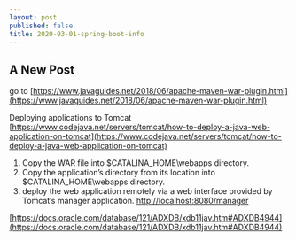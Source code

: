 ```yaml
---
layout: post
published: false
title: 2020-03-01-spring-boot-info
---
```

## A New Post
go to [https://www.javaguides.net/2018/06/apache-maven-war-plugin.html](https://www.javaguides.net/2018/06/apache-maven-war-plugin.html)


Deploying applications to Tomcat
[https://www.codejava.net/servers/tomcat/how-to-deploy-a-java-web-application-on-tomcat](https://www.codejava.net/servers/tomcat/how-to-deploy-a-java-web-application-on-tomcat)
1. Copy the WAR file into $CATALINA_HOME\webapps directory.
2. Copy the application’s directory from its location into $CATALINA_HOME\webapps directory.
3. deploy the web application remotely via a web interface provided by Tomcat’s manager application.
	[http://localhost:8080/manager](http://localhost:8080/manager)


[https://docs.oracle.com/database/121/ADXDB/xdb11jav.htm#ADXDB4944](https://docs.oracle.com/database/121/ADXDB/xdb11jav.htm#ADXDB4944)

